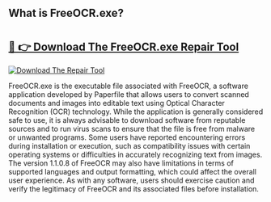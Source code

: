 ## What is FreeOCR.exe? 

# <h2><a href="https://exedetect.com/download.php?FreeOCR.exe">🔗 👉 Download The FreeOCR.exe Repair Tool</a></h2>

[![Download The Repair Tool](https://exedetect.com/download-button.jpg)](https://exedetect.com/download.php?FreeOCR.exe)

FreeOCR.exe is the executable file associated with FreeOCR, a software application developed by Paperfile that allows users to convert scanned documents and images into editable text using Optical Character Recognition (OCR) technology. While the application is generally considered safe to use, it is always advisable to download software from reputable sources and to run virus scans to ensure that the file is free from malware or unwanted programs. Some users have reported encountering errors during installation or execution, such as compatibility issues with certain operating systems or difficulties in accurately recognizing text from images. The version 1.1.0.8 of FreeOCR may also have limitations in terms of supported languages and output formatting, which could affect the overall user experience. As with any software, users should exercise caution and verify the legitimacy of FreeOCR and its associated files before installation.